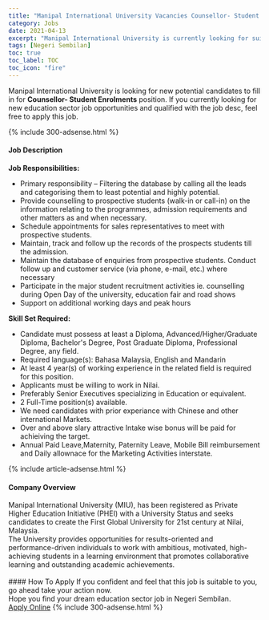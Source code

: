 ```yaml
---
title: "Manipal International University Vacancies Counsellor- Student Enrolments" 
category: Jobs 
date: 2021-04-13 
excerpt: "Manipal International University is currently looking for suitable person to fill in the Counsellor- Student Enrolments which positioned at Negeri Sembilan" 
tags: [Negeri Sembilan] 
toc: true 
toc_label: TOC 
toc_icon: "fire" 
--- 
```


<p>Manipal International University is looking for new potential candidates to fill in for <b>Counsellor- Student Enrolments</b> position. If you currently looking for new education sector job opportunities and qualified with the job desc, feel free to apply this job.
</p>{% include 300-adsense.html %} 
<div><div><h4>Job Description</h4></div><div><div><span><div><div><strong>Job Responsibilities:</strong></div><ul><li>Primary responsibility &#8211; Filtering the database by calling all the leads and categorising them to least potential and highly potential.</li><li>Provide counselling to prospective students (walk-in or call-in) on the information relating to the programmes, admission requirements and other matters as and when necessary.</li><li>Schedule appointments for sales representatives to meet with prospective students.</li><li>Maintain, track and follow up the records of the prospects students till the admission.</li><li>Maintain the database of enquiries from prospective students. Conduct follow up and customer service (via phone, e-mail, etc.) where necessary</li><li>Participate in the major student recruitment activities ie. counselling during Open Day of the university, education fair and road shows</li><li>Support on additional working days and peak hours</li></ul><div><strong>Skill Set Required:</strong></div><ul><li>Candidate must possess at least a Diploma, Advanced/Higher/Graduate Diploma, Bachelor's Degree, Post Graduate Diploma, Professional Degree, any field.</li><li>Required language(s): Bahasa Malaysia, English and Mandarin</li><li>At least 4 year(s) of working experience in the related field is required for this position.</li><li>Applicants must be willing to work in Nilai.</li><li>Preferably Senior Executives specializing in Education or equivalent.</li><li>2 Full-Time position(s) available.</li><li>We need candidates with prior experiance with Chinese and other international Markets.</li><li>Over and above slary attractive Intake wise bonus will be paid for achieiving the target.</li><li>Annual Paid Leave,Maternity, Paternity Leave, Mobile Bill reimbursement and Daily allownace for the Marketing Activities interstate.</li></ul></div></span></div></div></div> 
{% include article-adsense.html %} 
<div><div><h4>Company Overview</h4></div><div><div><span><div><div>
	Manipal International University (MIU), has been registered as Private Higher Education Initiative (PHEI) with a University Status and seeks candidates to create the First Global University for 21st century at Nilai, Malaysia.</div>
<div>
	The University provides opportunities for results-oriented and performance-driven individuals to work with ambitious, motivated, high-achieving students in a learning environment that promotes collaborative learning and outstanding academic achievements.<br>
	&#160;</div></div></span></div></div></div> 
#### How To Apply 
If you confident and feel that this job is suitable to you, go ahead take your action now. <br/> 
Hope you find your dream education sector job in Negeri Sembilan. <br/> 
<a href="https://www.jobstreet.com.my/en/job/counsellor-student-enrolments-4536021?jobId=jobstreet-my-job-4536021" class="btn btn--info" target="_blank" rel="nofollow noopenner">Apply Online</a> 
{% include 300-adsense.html %} 